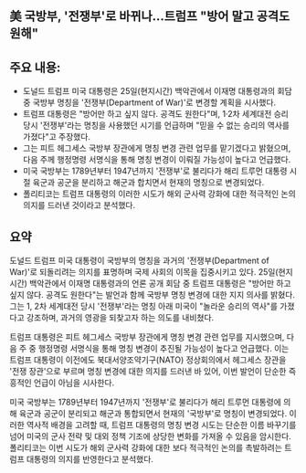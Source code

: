 ## 美 국방부, '전쟁부'로 바뀌나…트럼프 "방어 말고 공격도 원해"

## 주요 내용:
*   도널드 트럼프 미국 대통령은 25일(현지시간) 백악관에서 이재명 대통령과의 회담 중 국방부 명칭을 '전쟁부(Department of War)'로 변경할 계획을 시사했다.
*   트럼프 대통령은 "방어만 하고 싶지 않다. 공격도 원한다"며, 1·2차 세계대전 승리 당시 '전쟁부'라는 명칭을 사용했던 시기를 언급하며 "믿을 수 없는 승리의 역사를 가졌다"고 주장했다.
*   그는 피트 헤그세스 국방부 장관에게 명칭 변경 관련 업무를 맡기겠다고 밝혔으며, 다음 주께 행정명령 서명식을 통해 명칭 변경이 이뤄질 가능성이 높다고 언급했다.
*   미국 국방부는 1789년부터 1947년까지 '전쟁부'로 불리다가 해리 트루먼 대통령 시절 육군과 공군을 분리하고 해군과 합치면서 현재의 명칭으로 변경되었다.
*   폴리티코는 트럼프 대통령의 이러한 시도가 해외 군사력 강화에 대한 적극적인 논의 의지를 드러낸 것이라고 분석했다.

## 요약

도널드 트럼프 미국 대통령이 국방부의 명칭을 과거의 '전쟁부(Department of War)'로 되돌리려는 의지를 표명하며 국제 사회의 이목을 집중시키고 있다. 25일(현지시간) 백악관에서 이재명 대통령과의 언론 공개 회담 중 트럼프 대통령은 "방어만 하고 싶지 않다. 공격도 원한다"는 발언과 함께 국방부 명칭 변경에 대한 지지 의사를 밝혔다. 그는 1, 2차 세계대전 당시 '전쟁부'라는 명칭 아래 미국이 "놀라운 승리의 역사"를 가졌다고 강조하며, 과거의 영광을 되찾고자 하는 의도를 내비쳤다.

트럼프 대통령은 피트 헤그세스 국방부 장관에게 명칭 변경 관련 업무를 지시했으며, 다음 주 중 행정명령 서명식을 통해 명칭 변경이 추진될 가능성이 높다고 언급했다. 이는 트럼프 대통령이 이전에도 북대서양조약기구(NATO) 정상회의에서 헤그세스 장관을 '전쟁 장관'으로 부르며 명칭 변경에 대한 의지를 드러낸 바 있어, 이번 발언이 단순한 즉흥적인 언급이 아님을 시사한다.

미국 국방부는 1789년부터 1947년까지 '전쟁부'로 불리다가 해리 트루먼 대통령에 의해 육군과 공군이 분리되고 해군과 통합되면서 현재의 '국방부'로 명칭이 변경되었다. 이러한 역사적 배경을 고려할 때, 트럼프 대통령의 명칭 변경 시도는 단순한 이름 바꾸기를 넘어 미국의 군사 전략 및 대외 정책 기조에 상당한 변화를 가져올 수 있음을 암시한다. 폴리티코는 이번 시도가 해외 군사력 강화에 대한 보다 적극적인 논의를 촉발하려는 트럼프 대통령의 의지를 반영한다고 분석했다.